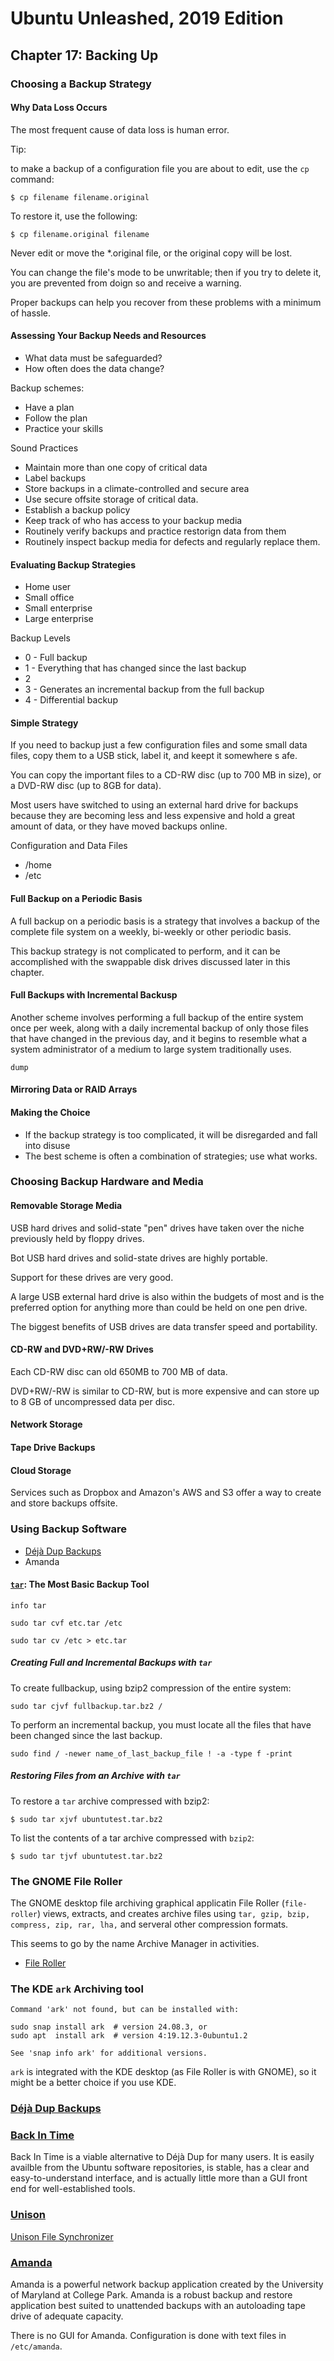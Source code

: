 # Ubuntu Unleashed, 2019 Edition

## Chapter 17: Backing Up

### Choosing a Backup Strategy

#### Why Data Loss Occurs

The most frequent cause of data loss is human error.

Tip:

to make a backup of a configuration file you are about to edit, use the `cp` command:

`$ cp filename filename.original`

To restore it, use the following:

`$ cp filename.original filename`

Never edit or move the *.original file, or the original copy will be lost.

You can change the file's mode to be unwritable; then if you try to delete it, you are prevented from doign so and receive a warning.


Proper backups can help you recover from these problems with a minimum of hassle.

#### Assessing Your Backup Needs and Resources

* What data must be safeguarded?
* How often does the data change?

Backup schemes:

* Have a plan
* Follow the plan
* Practice your skills

Sound Practices

* Maintain more than one copy of critical data
* Label backups
* Store backups in a climate-controlled and secure area
* Use secure offsite storage of critical data.
* Establish a backup policy
* Keep track of who has access to your backup media
* Routinely verify backups and practice restorign data from them
* Routinely inspect backup media for defects and regularly replace them.

#### Evaluating Backup Strategies

* Home user
* Small office
* Small enterprise
* Large enterprise

Backup Levels

* 0 - Full backup
* 1 - Everything that has changed since the last backup
* 2
* 3 - Generates an incremental backup from the full backup
* 4 - Differential backup

#### Simple Strategy

If you need to backup just a few configuration files and some small data files, copy them to a USB stick, label it, and keept it somewhere s afe.

You can copy the important files to a CD-RW disc (up to 700 MB in size), or a DVD-RW disc (up to 8GB for data).

Most users have switched to using an external hard drive for backups because they are becoming less and less expensive and hold a great amount of data, or they have moved backups online.

Configuration and Data Files

* /home
* /etc

#### Full Backup on a Periodic Basis

A full backup on a periodic basis is a strategy that involves a backup of the complete file system on a weekly, bi-weekly or other periodic basis.

This backup strategy is not complicated to perform, and it can be accomplished with the swappable disk drives discussed later in this chapter.

#### Full Backups with Incremental Backusp

Another scheme involves performing a full backup of the entire system once per week, along with a daily incremental backup of only those files that have changed in the previous day, and it begins to resemble what a system administrator of a medium to large system traditionally uses.

`dump`

#### Mirroring Data or RAID Arrays

#### Making the Choice

* If the backup strategy is too complicated, it will be disregarded and fall into disuse
* The best scheme is often a combination of strategies; use what works.

### Choosing Backup Hardware and Media

#### Removable Storage Media

USB hard drives and solid-state "pen" drives have taken over the niche previously held by floppy drives.

Bot USB hard drives and solid-state drives are highly portable.

Support for these drives are very good.

A large USB external hard drive is also within the budgets of most and is the preferred option for anything more than could be held on one pen drive.

The biggest benefits of USB drives are data transfer speed and portability.

#### CD-RW and DVD+RW/-RW Drives

Each CD-RW disc can old 650MB to 700 MB of data.

DVD+RW/-RW is similar to CD-RW, but is more expensive and can store up to 8 GB of uncompressed data per disc.

#### Network Storage

#### Tape Drive Backups

#### Cloud Storage

Services such as Dropbox and Amazon's AWS and S3 offer a way to create and store backups offsite.

### Using Backup Software

* [Déjà Dup Backups](https://apps.gnome.org/DejaDup/)
* Amanda

#### [`tar`](http://www.gnu.org/software/tar/manual): The Most Basic Backup Tool

`info tar`

`sudo tar cvf etc.tar /etc`

`sudo tar cv /etc > etc.tar`

##### Creating Full and Incremental Backups with `tar`

To create fullbackup, using bzip2 compression of the entire system:

`sudo tar cjvf fullbackup.tar.bz2 /`

To perform an incremental backup, you must locate all the files that have been changed since the last backup.

`sudo find / -newer name_of_last_backup_file ! -a -type f -print`

##### Restoring Files from an Archive with `tar`

To restore a `tar` archive compressed with bzip2:

`$ sudo tar xjvf ubuntutest.tar.bz2`

To list the contents of a tar archive compressed with `bzip2`:

`$ sudo tar tjvf ubuntutest.tar.bz2`

### The GNOME File Roller

The GNOME desktop file archiving graphical applicatin File Roller (`file-roller`) views, extracts, 
and creates archive files using `tar, gzip, bzip, compress, zip, rar, lha,` and serveral other 
compression formats.

This seems to go by the name Archive Manager in activities.

* [File Roller](https://help.ubuntu.com/community/File%20Roller)

### The KDE `ark` Archiving tool

```
Command 'ark' not found, but can be installed with:

sudo snap install ark  # version 24.08.3, or
sudo apt  install ark  # version 4:19.12.3-0ubuntu1.2

See 'snap info ark' for additional versions.
```

`ark` is integrated with the KDE desktop (as File Roller is with GNOME), so it might be a better choice if you use KDE.

### [Déjà Dup Backups](https://apps.gnome.org/DejaDup/)

### [Back In Time](https://backintime.readthedocs.io/)

Back In Time is a viable alternative to Déjà Dup for many users. It is easily availble from the Ubuntu software repositories, is stable, has a clear and easy-to-understand interface, and is actually little more than a GUI front end for well-established tools.

### [Unison](https://github.com/bcpierce00/unison)

[Unison File Synchronizer](https://www.cis.upenn.edu/~bcpierce/unison/)

### [Amanda](http://www.amanda.org/)

Amanda is a powerful network backup application created by the University of Maryland at College Park.
Amanda is a robust backup and restore application best suited to unattended backups with an autoloading tape drive of adequate capacity.

There is no GUI for Amanda. Configuration is done with text files in `/etc/amanda`.